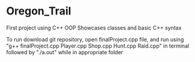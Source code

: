 # Oregon_Trail
First project using C++ OOP
Showcases classes and basic C++ syntax


To run download git repository, open finalProject.cpp file, and run using "g++ finalProject.cpp Player.cpp Shop.cpp Hunt.cpp Raid.cpp" in terminal followed by "./a.out" while in appropriate folder
